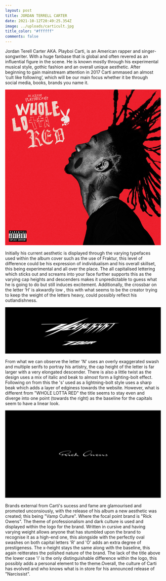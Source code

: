 ```yaml
---
layout: post
title: JORDAN TERRELL CARTER
date: 2021-10-12T20:49:25.354Z
image: ../uploads/carticult.jpg
title_color: "#ffffff"
comments: false
---
```

Jordan Terell Carter AKA. Playboi Carti, is an American rapper and singer-songwriter. With a huge fanbase that is global and often revered as an influential figure in the scene. He is known mostly through his experimental musical style, gothic fashion and an overall unique aesthetic. After beginning to gain mainstream attention in 2017 Carti ammased an almost ‘cult like following’, which will be our main focus whether it be through social media, books, brands you name it. 

![Playboi Carti's recent album "WHOLE LOTTA RED"](../uploads/wjhd5yar7p721-900x900.png)

Initially his current aesthetic is displayed through the varying typefaces used within the album cover such as the use of Fraktur, this level of difference could be his expression of individualism and his overall skillset, this being experimental and all over the place. The all capitalised lettering which sticks out and screams into your face further supports this as the varying cap heights and descenders makes it unpredictable to guess what he is going to do but still induces excitement. Additionally, the crossbar on the letter ‘H’ is akwardly low , this with what seems to be the creator trying to keep the weight of the letters heavy, could possibly reflect his outlandishness.

![The front page of the brand's website ](../uploads/capture.png)

 From what we can observe the letter 'N' uses an overly exaggerated swash and multiple serifs to portray his artistry, the cap height of the letter is far larger with a very elongated descender. There is also a little twist as the design uses a mix of italic and beak to almost form a lighting-bolt effect. Following on from this the 's' used as a lightning-bolt style uses a sharp beak which adds a layer of edginess towards the website. However, what is different from "WHOLE LOTTA RED" the title seems to stay even and diverge into one point (towards the right) as the baseline for the capitals seem to have a linear look.

![A Brand that Playboi Carti wears all over social media](../uploads/streams_620.width-2400.jpg)

Brands external from Carti's sucess and fame are glamourised and promoted unconsiously, with the release of his album a new aesthetic was created; this being "Vamp Culture". Where the focal point brand is "Rick Owens". The theme of professionalism and dark culture is used and displayed within the logo for the brand. Written in cursive and having varying weight allows anyone that has stumbled upon the brand to recognise it as a high-end one, this alongside with the perfectly oval swashes on both capital letters 'R' and 'O' adds an extra degree of prestigeness. The x-height stays the same along with the baseline, this again reitterates the polished nature of the brand. The lack of the title above the lower case 'i' is the only distinguishable difference within the logo, this possibly adds a personal element to the theme.Overall, the culture of Carti has evolved and who knows what is in store for his announced release of "Narcissist".